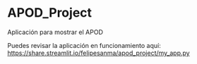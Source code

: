 # APOD_Project

Aplicación para mostrar el APOD

Puedes revisar la aplicación en funcionamiento aquí: https://share.streamlit.io/felipesanma/apod_project/my_app.py
